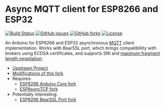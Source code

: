 # Async MQTT client for ESP8266 and ESP32
[![Build Status](https://travis-ci.org/Adam5Wu/async-mqtt-client.svg?branch=adam5wu/master)](https://travis-ci.org/Adam5Wu/async-mqtt-client)
[![GitHub issues](https://img.shields.io/github/issues/Adam5Wu/async-mqtt-client.svg)](https://github.com/Adam5Wu/async-mqtt-client/issues)
[![GitHub forks](https://img.shields.io/github/forks/Adam5Wu/async-mqtt-client.svg)](https://github.com/Adam5Wu/async-mqtt-client/network)
[![License](https://img.shields.io/github/license/Adam5Wu/async-mqtt-client.svg)](./LICENSE)

An Arduino for ESP8266 and ESP32 asynchronous [MQTT](http://mqtt.org/) client implementation.
Works with BearSSL port, which brings compatiblility with brokers using ECDSA certificates, and supports SNI and [maximum fragment length negotiation](https://tools.ietf.org/html/rfc6066#page-8).

* [Upstream Project](https://github.com/marvinroger/async-mqtt-client)
* [Modifications of this fork](MODIFICATIONS.md)
* Requires:
	- [ESP8266 Arduino Core fork](https://github.com/Adam5Wu/Arduino-esp8266)
  - [ESPAsyncTCP fork](https://github.com/Adam5Wu/ESPAsyncTCP)
* Potentially interesting:
	- [ESP8266 BearSSL Port fork](https://github.com/Adam5Wu/bearssl-esp8266)

